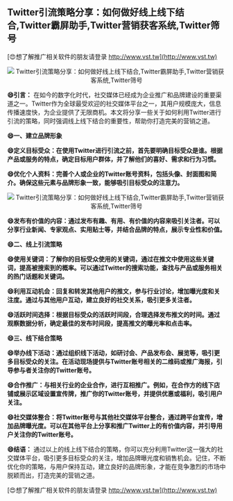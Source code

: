 ## **Twitter引流策略分享：如何做好线上线下结合,Twitter霸屏助手,Twitter营销获客系统,Twitter筛号**

[😍想了解推广相关软件的朋友请登录 http://www.vst.tw](http://www.vst.tw)

 <center><img src="https://vst.tw/MP4/tuiguang/png/4.png" alt="Twitter引流策略分享：如何做好线上线下结合,Twitter霸屏助手,Twitter营销获客系统,Twitter筛号"></center>

**😄引言：**
在如今的数字化时代，社交媒体已经成为企业推广和品牌建设的重要渠道之一。Twitter作为全球最受欢迎的社交媒体平台之一，其用户规模庞大，信息传播速度快，为企业提供了无限商机。本文将分享一些关于如何利用Twitter进行引流的策略，同时强调线上线下结合的重要性，帮助你打造完美的营销之道。

**😄一、建立品牌形象**

**😄定义目标受众：在使用Twitter进行引流之前，首先要明确目标受众是谁。根据产品或服务的特点，确定目标用户群体，并了解他们的喜好、需求和行为习惯。**

**😄优化个人资料：完善个人或企业的Twitter账号资料，包括头像、封面图和简介。确保这些元素与品牌形象一致，能够吸引目标受众的注意力。**

 <center><img src="https://vst.tw/MP4/tuiguang/png/6.png" alt="Twitter引流策略分享：如何做好线上线下结合,Twitter霸屏助手,Twitter营销获客系统,Twitter筛号"></center>

**😄发布有价值的内容：通过发布有趣、有用、有价值的内容来吸引关注者。可以分享行业新闻、专家观点、实用贴士等，并结合品牌的特点，展示专业性和价值。**

**😄二、线上引流策略**

**😄使用关键词：了解你的目标受众使用的关键词，通过在推文中使用这些关键词，提高被搜索到的概率。可以通过Twitter的搜索功能，查找与产品或服务相关的热门话题和关键词。**

**😄利用互动机会：回复和转发其他用户的推文，参与行业讨论，增加曝光度和关注度。通过与其他用户互动，建立良好的社交关系，吸引更多关注者。**

**😄活跃时间选择：根据目标受众的活跃时间段，合理选择发布推文的时间。通过观察数据分析，确定最佳的发布时间段，提高推文的曝光率和点击率。**

**😄三、线下结合策略**

**😄举办线下活动：通过组织线下活动，如研讨会、产品发布会、展览等，吸引更多目标受众的关注。在活动现场提供与Twitter账号相关的二维码或推广海报，引导参与者关注你的Twitter账号。**

**😄合作推广：与相关行业的企业合作，进行互相推广。例如，在合作方的线下店铺或展示区域设置宣传牌，推广你的Twitter账号，并提供优惠或福利，吸引用户关注。**

**😄社交媒体整合：将Twitter账号与其他社交媒体平台整合，通过跨平台宣传，增加品牌曝光度。可以在其他平台上分享和推广Twitter上的有价值内容，并引导用户关注你的Twitter账号。**

**😄结语：**
通过以上的线上线下结合的策略，你可以充分利用Twitter这一强大的社交媒体平台，吸引更多目标受众的关注，增加品牌曝光度和销售机会。记住，不断优化你的策略，与用户保持互动，建立良好的品牌形象，才能在竞争激烈的市场中脱颖而出，打造完美的营销之道。

[😍想了解推广相关软件的朋友请登录 http://www.vst.tw](http://www.vst.tw)




